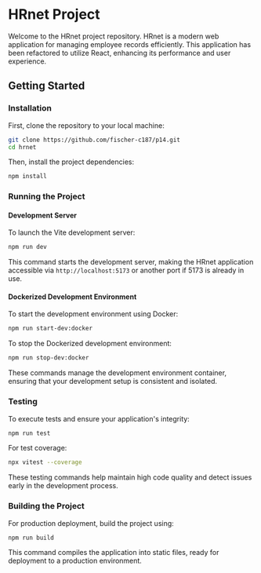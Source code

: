 
# HRnet Project

Welcome to the HRnet project repository. HRnet is a modern web application for managing employee records efficiently. This application has been refactored to utilize React, enhancing its performance and user experience.

## Getting Started

### Installation

First, clone the repository to your local machine:

```bash
git clone https://github.com/fischer-c187/p14.git
cd hrnet
```

Then, install the project dependencies:

```bash
npm install
```

### Running the Project

#### Development Server

To launch the Vite development server:

```bash
npm run dev
```

This command starts the development server, making the HRnet application accessible via `http://localhost:5173` or another port if 5173 is already in use.

#### Dockerized Development Environment

To start the development environment using Docker:

```bash
npm run start-dev:docker
```

To stop the Dockerized development environment:

```bash
npm run stop-dev:docker
```

These commands manage the development environment container, ensuring that your development setup is consistent and isolated.

### Testing

To execute tests and ensure your application's integrity:

```bash
npm run test
```

For test coverage:

```bash
npx vitest --coverage
```

These testing commands help maintain high code quality and detect issues early in the development process.

### Building the Project

For production deployment, build the project using:

```bash
npm run build
```

This command compiles the application into static files, ready for deployment to a production environment.
